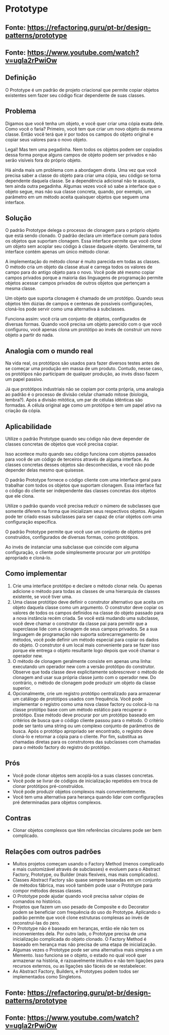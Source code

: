 ﻿# Prototype

## Fonte: https://refactoring.guru/pt-br/design-patterns/prototype
## Fonte: https://www.youtube.com/watch?v=ugIa2rPwiOw

## Definição
	
O Prototype é um padrão de projeto criacional que permite copiar objetos existentes sem fazer seu código ficar dependente de suas classes.

## Problema
	
Digamos que você tenha um objeto, e você quer criar uma cópia exata dele. Como você o faria? Primeiro, você tem que criar um novo objeto da mesma classe. Então você terá que ir por todos os campos do objeto original e copiar seus valores para o novo objeto.

Legal! Mas tem uma pegadinha. Nem todos os objetos podem ser copiados dessa forma porque alguns campos de objeto podem ser privados e não serão visíveis fora do próprio objeto.

Há ainda mais um problema com a abordagem direta. Uma vez que você precisa saber a classe do objeto para criar uma cópia, seu código se torna dependente daquela classe. Se a dependência adicional não te assusta, tem ainda outra pegadinha. Algumas vezes você só sabe a interface que o objeto segue, mas não sua classe concreta, quando, por exemplo, um parâmetro em um método aceita quaisquer objetos que seguem uma interface.

## Solução

O padrão Prototype delega o processo de clonagem para o próprio objeto que está sendo clonado. O padrão declara um interface comum para todos os objetos que suportam clonagem. Essa interface permite que você clone um objeto sem acoplar seu código à classe daquele objeto. Geralmente, tal interface contém apenas um único método clonar.

A implementação do método clonar é muito parecida em todas as classes. O método cria um objeto da classe atual e carrega todos os valores de campo para do antigo objeto para o novo. Você pode até mesmo copiar campos privados porque a maioria das linguagens de programação permite objetos acessar campos privados de outros objetos que pertençam a mesma classe.

Um objeto que suporta clonagem é chamado de um protótipo. Quando seus objetos têm dúzias de campos e centenas de possíveis configurações, cloná-los pode servir como uma alternativa à subclasses.

Funciona assim: você cria um conjunto de objetos, configurados de diversas formas. Quando você precisa um objeto parecido com o que você configurou, você apenas clona um protótipo ao invés de construir um novo objeto a partir do nada.

## Analogia com o mundo real

Na vida real, os protótipos são usados para fazer diversos testes antes de se começar uma produção em massa de um produto. Contudo, nesse caso, os protótipos não participam de qualquer produção, ao invés disso fazem um papel passivo.

Já que protótipos industriais não se copiam por conta própria, uma analogia ao padrão é o processo de divisão celular chamado mitose (biologia, lembra?). Após a divisão mitótica, um par de células idênticas são formadas. A célula original age como um protótipo e tem um papel ativo na criação da cópia.

## Aplicabilidade

Utilize o padrão Prototype quando seu código não deve depender de classes concretas de objetos que você precisa copiar.

 Isso acontece muito quando seu código funciona com objetos passados para você de um código de terceiros através de alguma interface. As classes concretas desses objetos são desconhecidas, e você não pode depender delas mesmo que quisesse.

O padrão Prototype fornece o código cliente com uma interface geral para trabalhar com todos os objetos que suportam clonagem. Essa interface faz o código do cliente ser independente das classes concretas dos objetos que ele clona.

 Utilize o padrão quando você precisa reduzir o número de subclasses que somente diferem na forma que inicializam seus respectivos objetos. Alguém pode ter criado essas subclasses para ser capaz de criar objetos com uma configuração específica.

 O padrão Prototype permite que você use um conjunto de objetos pré construídos, configurados de diversas formas, como protótipos.

Ao invés de instanciar uma subclasse que coincide com alguma configuração, o cliente pode simplesmente procurar por um protótipo apropriado e cloná-lo.

## Como implementar
	
1. Crie uma interface protótipo e declare o método clonar nela. Ou apenas adicione o método para todas as classes de uma hierarquia de classes existente, se você tiver uma.
2. Uma classe protótipo deve definir o construtor alternativo que aceita um objeto daquela classe como um argumento. O construtor deve copiar os valores de todos os campos definidos na classe do objeto passado para a nova instância recém criada. Se você está mudando uma subclasse, você deve chamar o construtor da classe pai para permitir que a superclasse lide com a clonagem de seus campos privados.
Se a sua linguagem de programação não suporta sobrecarregamento de métodos, você pode definir um método especial para copiar os dados do objeto. O construtor é um local mais conveniente para se fazer isso porque ele entrega o objeto resultante logo depois que você chamar o operador new.
3. O método de clonagem geralmente consiste em apenas uma linha: executando um operador new com a versão protótipo do construtor. Observe que toda classe deve explicitamente sobrescrever o método de clonagem and usar sua própria classe junto com o operador new. Do contrário, o método de clonagem pode produzir um objeto da classe superior.
4. Opcionalmente, crie um registro protótipo centralizado para armazenar um catálogo de protótipos usados com frequência.
Você pode implementar o registro como uma nova classe factory ou colocá-lo na classe protótipo base com um método estático para recuperar o protótipo. Esse método deve procurar por um protótipo baseado em critérios de busca que o código cliente passou para o método. O critério pode ser tanto uma string ou um complexo conjunto de parâmetros de busca. Após o protótipo apropriado ser encontrado, o registro deve cloná-lo e retornar a cópia para o cliente.
Por fim, substitua as chamadas diretas para os construtores das subclasses com chamadas para o método factory do registro do protótipo.

## Prós
	
- Você pode clonar objetos sem acoplá-los a suas classes concretas.
- Você pode se livrar de códigos de inicialização repetidos em troca de clonar protótipos pré-construídos.
- Você pode produzir objetos complexos mais convenientemente.
- Você tem uma alternativa para herança quando lidar com configurações pré determinadas para objetos complexos.

## Contras

- Clonar objetos complexos que têm referências circulares pode ser bem complicado.

## Relações com outros padrões

- Muitos projetos começam usando o Factory Method (menos complicado e mais customizável através de subclasses) e evoluem para o Abstract Factory, Prototype, ou Builder (mais flexíveis, mas mais complicados).
- Classes Abstract Factory são quase sempre baseadas em um conjunto de métodos fábrica, mas você também pode usar o Prototype para compor métodos dessas classes.
- O Prototype pode ajudar quando você precisa salvar cópias de comandos no histórico.
- Projetos que fazem um uso pesado de Composite e do Decorator podem se beneficiar com frequência do uso do Prototype. Aplicando o padrão permite que você clone estruturas complexas ao invés de reconstruí-las do zero.
- O Prototype não é baseado em heranças, então ele não tem os inconvenientes dela. Por outro lado, o Prototype precisa de uma inicialização complicada do objeto clonado. O Factory Method é baseado em herança mas não precisa de uma etapa de inicialização.
- Algumas vezes o Prototype pode ser uma alternativa mais simples a um Memento. Isso funciona se o objeto, o estado no qual você quer armazenar na história, é razoavelmente intuitivo e não tem ligações para recursos externos, ou as ligações são fáceis de se restabelecer.
- As Abstract Factory, Builders, e Prototypes podem todos ser implementados como Singletons.

## Fonte: https://refactoring.guru/pt-br/design-patterns/prototype
## Fonte: https://www.youtube.com/watch?v=ugIa2rPwiOw